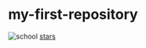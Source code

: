 # my-first-repository
![school](https://user-images.githubusercontent.com/84978491/120100680-9f57bc80-c14a-11eb-8e3a-805ce9ed552b.jpg)
[stars](https://user-images.githubusercontent.com/84978491/120101314-3e31e800-c14e-11eb-927e-7b3aa4fcfac9.jpg)
